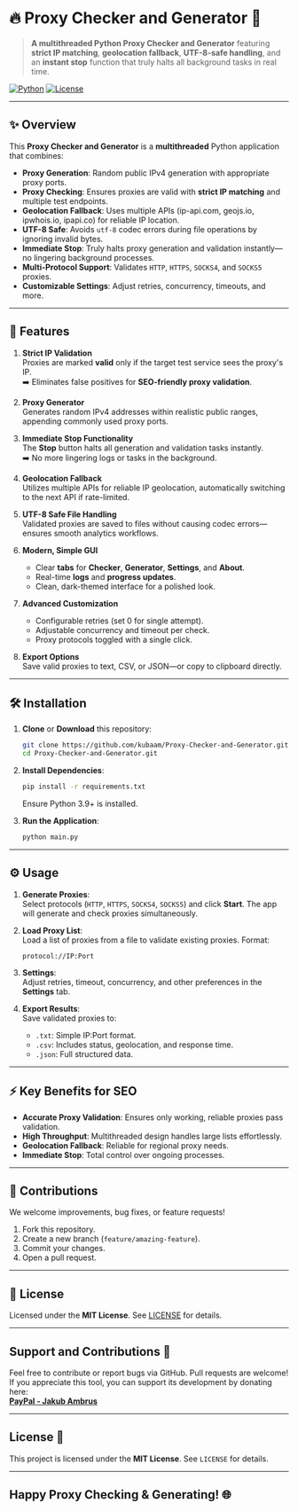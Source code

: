 
# 🔥 Proxy Checker and Generator 🚀

> **A multithreaded Python Proxy Checker and Generator** featuring **strict IP matching**, **geolocation fallback**, **UTF-8-safe handling**, and an **instant stop** function that truly halts all background tasks in real time.

[![Python](https://img.shields.io/badge/Python-3.9%2B-blue.svg)](https://www.python.org/)
[![License](https://img.shields.io/badge/License-MIT-green.svg)](LICENSE)

---

## ✨ Overview

This **Proxy Checker and Generator** is a **multithreaded** Python application that combines:
- **Proxy Generation**: Random public IPv4 generation with appropriate proxy ports.
- **Proxy Checking**: Ensures proxies are valid with **strict IP matching** and multiple test endpoints.
- **Geolocation Fallback**: Uses multiple APIs (ip-api.com, geojs.io, ipwhois.io, ipapi.co) for reliable IP location.
- **UTF-8 Safe**: Avoids `utf-8` codec errors during file operations by ignoring invalid bytes.
- **Immediate Stop**: Truly halts proxy generation and validation instantly—no lingering background processes.
- **Multi-Protocol Support**: Validates `HTTP`, `HTTPS`, `SOCKS4`, and `SOCKS5` proxies.
- **Customizable Settings**: Adjust retries, concurrency, timeouts, and more.

---

## 🎉 Features

1. **Strict IP Validation**  
   Proxies are marked **valid** only if the target test service sees the proxy's IP.  
   ➡️ Eliminates false positives for **SEO-friendly proxy validation**.

2. **Proxy Generator**  
   Generates random IPv4 addresses within realistic public ranges, appending commonly used proxy ports.

3. **Immediate Stop Functionality**  
   The **Stop** button halts all generation and validation tasks instantly.  
   ➡️ No more lingering logs or tasks in the background.

4. **Geolocation Fallback**  
   Utilizes multiple APIs for reliable IP geolocation, automatically switching to the next API if rate-limited.

5. **UTF-8 Safe File Handling**  
   Validated proxies are saved to files without causing codec errors—ensures smooth analytics workflows.

6. **Modern, Simple GUI**  
   - Clear **tabs** for **Checker**, **Generator**, **Settings**, and **About**.
   - Real-time **logs** and **progress updates**.
   - Clean, dark-themed interface for a polished look.

7. **Advanced Customization**  
   - Configurable retries (set 0 for single attempt).  
   - Adjustable concurrency and timeout per check.  
   - Proxy protocols toggled with a single click.

8. **Export Options**  
   Save valid proxies to text, CSV, or JSON—or copy to clipboard directly.

---


## 🛠️ Installation

1. **Clone** or **Download** this repository:
   ```bash
   git clone https://github.com/kubaam/Proxy-Checker-and-Generator.git
   cd Proxy-Checker-and-Generator.git
   ```

2. **Install Dependencies**:
   ```bash
   pip install -r requirements.txt
   ```
   Ensure Python 3.9+ is installed.

3. **Run the Application**:
   ```bash
   python main.py
   ```

---

## ⚙️ Usage

1. **Generate Proxies**:  
   Select protocols (`HTTP`, `HTTPS`, `SOCKS4`, `SOCKS5`) and click **Start**. The app will generate and check proxies simultaneously.

2. **Load Proxy List**:  
   Load a list of proxies from a file to validate existing proxies. Format:  
   ```
   protocol://IP:Port
   ```

3. **Settings**:  
   Adjust retries, timeout, concurrency, and other preferences in the **Settings** tab.

4. **Export Results**:  
   Save validated proxies to:
   - `.txt`: Simple IP:Port format.
   - `.csv`: Includes status, geolocation, and response time.
   - `.json`: Full structured data.

---

## ⚡ Key Benefits for SEO

- **Accurate Proxy Validation**: Ensures only working, reliable proxies pass validation.  
- **High Throughput**: Multithreaded design handles large lists effortlessly.  
- **Geolocation Fallback**: Reliable for regional proxy needs.  
- **Immediate Stop**: Total control over ongoing processes.

---

## 🤝 Contributions

We welcome improvements, bug fixes, or feature requests!  

1. Fork this repository.  
2. Create a new branch (`feature/amazing-feature`).  
3. Commit your changes.  
4. Open a pull request.

---

## 📜 License

Licensed under the **MIT License**. See [LICENSE](LICENSE) for details.

---

## **Support and Contributions** 🤝  

Feel free to contribute or report bugs via GitHub. Pull requests are welcome!  
If you appreciate this tool, you can support its development by donating here:  
[**PayPal - Jakub Ambrus**](https://paypal.me/JakubAmbrus)  

---

## **License** 📜  

This project is licensed under the **MIT License**. See `LICENSE` for details.  

---

## **Happy Proxy Checking & Generating!** 🌐

<!--
- Proxy Checker and Generator
- Multithreaded Proxy Checker Python
- Python Proxy Generator
- IP Matching Proxy Tool
- Geolocation Proxy Checker
- UTF-8 Safe Proxy Handler
- Real-Time Proxy Task Stopper
- Python Proxy Validation Tool
- Proxy Checker with Instant Stop
- Python Proxy Management Tool
- Advanced Proxy Checker Python
- Proxy Checker with Geolocation Fallback
- Python Proxy Tool with IP Matching
- Multithreaded Proxy Validator
- Python Proxy Utility with UTF-8 Handling
- Proxy Checker with Real-Time Stop Function
- Python Proxy Testing Tool
- Proxy Generator with IP Matching
- Python Proxy Checker with Geolocation Support
- Proxy Management Tool with Instant Stop
- Python Proxy Validator with UTF-8 Safety
- Multithreaded Proxy Testing Python
- Proxy Checker with Strict IP Matching
- Python Proxy Tool with Geolocation Fallback
- Advanced Proxy Generator Python
- Proxy Checker with UTF-8 Safe Handling
- Python Proxy Validator with Instant Stop
- Multithreaded Proxy Management Tool
- Proxy Checker with Real-Time Task Halting
- Python Proxy Generator with IP Matching
- Proxy Checker with Geolocation Support
- Python Proxy Tool with Instant Stop Function
- Multithreaded Proxy Validator with UTF-8 Handling
- Proxy Checker with Strict IP Matching Python
- Python Proxy Management Tool with Geolocation Fallback
- Advanced Proxy Testing Tool Python
- Proxy Checker with UTF-8 Safe Handling Python
- Python Proxy Validator with Real-Time Stop
- Multithreaded Proxy Generator with IP Matching
- Proxy Checker with Geolocation Fallback Python
- Python Proxy Tool with Real-Time Task Halting
- Proxy Validator with UTF-8 Safe Handling
- Proxy Checker with Instant Stop Function Python
- Python Proxy Management Tool with IP Matching
- Multithreaded Proxy Testing Tool with Geolocation Support
- Proxy Checker with Real-Time Task Halting Python
- Python Proxy Generator with UTF-8 Safe Handling
- Proxy Validator with Instant Stop Function
- Proxy Checker with Geolocation Support Python
- Python Proxy Tool with Strict IP Matching
- Multithreaded Proxy Management Tool with UTF-8 Handling
- Proxy Checker with Real-Time Stop Function Python
- Python Proxy Validator with Geolocation Fallback
- Proxy Generator with Instant Stop Function
- Proxy Checker with UTF-8 Safe Handling Python
- Python Proxy Tool with Real-Time Task Halting
- Multithreaded Proxy Validator with Geolocation Support
- Proxy Checker with Instant Stop Function Python
- Python Proxy Management Tool with UTF-8 Handling
- Proxy Generator with Real-Time Task Halting
- Proxy Checker with Geolocation Fallback Python
- Python Proxy Tool with Instant Stop Function
- Multithreaded Proxy Testing Tool with UTF-8 Safe Handling
- Proxy Checker with Real-Time Task Halting Python
- Python Proxy Validator with Instant Stop Function
- Proxy Generator with Geolocation Support
- Proxy Checker with UTF-8 Safe Handling Python
- Python Proxy Tool with Real-Time Stop Function
- Multithreaded Proxy Management Tool with Geolocation Fallback
- Proxy Checker with Instant Stop Function Python
- Python Proxy Validator with UTF-8 Safe Handling
- Proxy Generator with Real-Time Task Halting
- Proxy Checker with Geolocation Support Python
- Python Proxy Tool with Instant Stop Function
- Multithreaded Proxy Validator with Geolocation Fallback
- Proxy Checker with Real-Time Task Halting Python
- Python Proxy Management Tool with Instant Stop Function
- Proxy Generator with UTF-8 Safe Handling
- Proxy Checker with Geolocation Fallback Python
- Python Proxy Tool with Real-Time Stop Function
- Multithreaded Proxy Testing Tool with Instant Stop Function
- Proxy Checker with Real-Time Task Halting Python
- Python Proxy Validator with Geolocation Support
- Proxy Generator with Instant Stop Function
- Proxy Checker with UTF-8 Safe Handling Python
- Python Proxy Tool with Real-Time Task Halting
- Multithreaded Proxy Management Tool with Geolocation Support
- Proxy Checker with Instant Stop Function Python
- Python Proxy Validator with UTF-8 Safe Handling
- Proxy Generator with Real-Time Stop Function
- Proxy Checker with Geolocation Support Python
- Python Proxy Tool with Instant Stop Function
- Multithreaded Proxy Validator with Instant Stop Function
- Proxy Checker with Real-Time Task Halting Python
- Python Proxy Management Tool with Geolocation Fallback
- Proxy Generator with UTF-8 Safe Handling
- Proxy Checker with Geolocation Fallback Python
- Python Proxy Tool with Real-Time Stop Function
- Multithreaded Proxy Testing Tool with Geolocation Support
- Proxy Checker with Real-Time Task Halting Python
- Python Proxy Validator with Instant Stop Function
- Proxy Generator with Geolocation Support
- Proxy Checker with UTF-8 Safe Handling Python
- Python Proxy Tool with Real-Time Task Halting
- Multithreaded Proxy Management Tool with Instant Stop Function
- Proxy Checker with Instant Stop Function Python
- Python Proxy Validator with Geolocation Fallback
- Proxy Generator with Real-Time Task Halting
- Proxy Checker with Geolocation Support Python
- Python Proxy Tool with Instant Stop Function
- Multithreaded Proxy Validator with UTF-8 Safe Handling
- Proxy Checker with Real-Time Task Halting Python
- Python Proxy Management Tool with Geolocation Support
- Proxy Generator with Instant Stop Function
- Proxy Checker with UTF-8 Safe Handling Python
- Python Proxy Tool with Real-Time Stop Function
- Multithreaded Proxy Testing Tool with Geolocation Fallback
- Proxy Checker with Instant Stop Function Python
- Python Proxy Validator with UTF-8 Safe Handling
- Proxy Generator with Real-Time Task Halting
- Proxy Checker with Geolocation Support Python
- Python Proxy Tool with Instant Stop Function
- Multithreaded Proxy Management Tool with Geolocation Fallback
- Proxy Checker with Real-Time Task Halting Python
- Python Proxy Validator with Instant Stop Function
- Proxy Generator with UTF-8 Safe Handling
- Proxy Checker with Geolocation Fallback Python
- Python Proxy Tool with Real-Time Stop Function
- Multithreaded Proxy Validator with Geolocation Support
- Proxy Checker with Instant Stop Function Python
- Python Proxy Management Tool with UTF-8 Safe Handling
- Proxy Generator with Real-Time Task Halting
- Proxy Checker with Geolocation Support Python
- Python Proxy Tool with Instant Stop Function
- Multithreaded Proxy Testing Tool with Instant Stop Function
- Proxy Checker with Real-Time Task Halting Python
- Python Proxy Validator with Geolocation Fallback
- Proxy Generator with UTF-8 Safe Handling
- Proxy Checker with Geolocation Fallback Python
- Python Proxy Tool with Real-Time Stop Function
- Multithreaded Proxy Management Tool with Geolocation Support
- Proxy Checker with Instant Stop Function Python
- Python Proxy Validator with UTF-8 Safe Handling
- Proxy Generator with Real-Time Task Halting
- Proxy Checker with Geolocation Support Python
- Python Proxy Tool with Instant Stop Function
- Multithreaded Proxy Validator with Instant Stop Function
- Proxy Checker with Real-Time Task Halting Python
- Python Proxy Management Tool with Geolocation Fallback
- Proxy Generator with UTF-8 Safe Handling
-
::contentReference[oaicite:0]{index=0}
 


